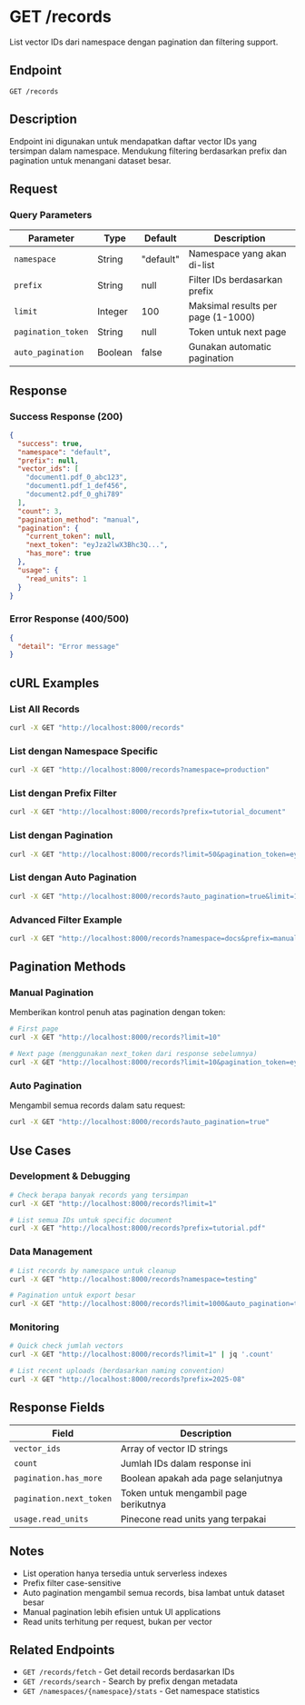 # GET /records

List vector IDs dari namespace dengan pagination dan filtering support.

## Endpoint
```
GET /records
```

## Description
Endpoint ini digunakan untuk mendapatkan daftar vector IDs yang tersimpan dalam namespace. Mendukung filtering berdasarkan prefix dan pagination untuk menangani dataset besar.

## Request

### Query Parameters
| Parameter | Type | Default | Description |
|-----------|------|---------|-------------|
| `namespace` | String | "default" | Namespace yang akan di-list |
| `prefix` | String | null | Filter IDs berdasarkan prefix |
| `limit` | Integer | 100 | Maksimal results per page (1-1000) |
| `pagination_token` | String | null | Token untuk next page |
| `auto_pagination` | Boolean | false | Gunakan automatic pagination |

## Response

### Success Response (200)
```json
{
  "success": true,
  "namespace": "default",
  "prefix": null,
  "vector_ids": [
    "document1.pdf_0_abc123",
    "document1.pdf_1_def456",
    "document2.pdf_0_ghi789"
  ],
  "count": 3,
  "pagination_method": "manual",
  "pagination": {
    "current_token": null,
    "next_token": "eyJza2lwX3Bhc3Q...",
    "has_more": true
  },
  "usage": {
    "read_units": 1
  }
}
```

### Error Response (400/500)
```json
{
  "detail": "Error message"
}
```

## cURL Examples

### List All Records
```bash
curl -X GET "http://localhost:8000/records"
```

### List dengan Namespace Specific
```bash
curl -X GET "http://localhost:8000/records?namespace=production"
```

### List dengan Prefix Filter
```bash
curl -X GET "http://localhost:8000/records?prefix=tutorial_document"
```

### List dengan Pagination
```bash
curl -X GET "http://localhost:8000/records?limit=50&pagination_token=eyJza2lwX3Bhc3Q"
```

### List dengan Auto Pagination
```bash
curl -X GET "http://localhost:8000/records?auto_pagination=true&limit=10"
```

### Advanced Filter Example
```bash
curl -X GET "http://localhost:8000/records?namespace=docs&prefix=manual_&limit=25"
```

## Pagination Methods

### Manual Pagination
Memberikan kontrol penuh atas pagination dengan token:
```bash
# First page
curl -X GET "http://localhost:8000/records?limit=10"

# Next page (menggunakan next_token dari response sebelumnya)
curl -X GET "http://localhost:8000/records?limit=10&pagination_token=eyJza2lwX3Bhc3Q"
```

### Auto Pagination
Mengambil semua records dalam satu request:
```bash
curl -X GET "http://localhost:8000/records?auto_pagination=true"
```

## Use Cases

### Development & Debugging
```bash
# Check berapa banyak records yang tersimpan
curl -X GET "http://localhost:8000/records?limit=1"

# List semua IDs untuk specific document
curl -X GET "http://localhost:8000/records?prefix=tutorial.pdf"
```

### Data Management
```bash
# List records by namespace untuk cleanup
curl -X GET "http://localhost:8000/records?namespace=testing"

# Pagination untuk export besar
curl -X GET "http://localhost:8000/records?limit=1000&auto_pagination=true"
```

### Monitoring
```bash
# Quick check jumlah vectors
curl -X GET "http://localhost:8000/records?limit=1" | jq '.count'

# List recent uploads (berdasarkan naming convention)
curl -X GET "http://localhost:8000/records?prefix=2025-08"
```

## Response Fields

| Field | Description |
|-------|-------------|
| `vector_ids` | Array of vector ID strings |
| `count` | Jumlah IDs dalam response ini |
| `pagination.has_more` | Boolean apakah ada page selanjutnya |
| `pagination.next_token` | Token untuk mengambil page berikutnya |
| `usage.read_units` | Pinecone read units yang terpakai |

## Notes
- List operation hanya tersedia untuk serverless indexes
- Prefix filter case-sensitive
- Auto pagination mengambil semua records, bisa lambat untuk dataset besar
- Manual pagination lebih efisien untuk UI applications
- Read units terhitung per request, bukan per vector

## Related Endpoints
- `GET /records/fetch` - Get detail records berdasarkan IDs
- `GET /records/search` - Search by prefix dengan metadata
- `GET /namespaces/{namespace}/stats` - Get namespace statistics